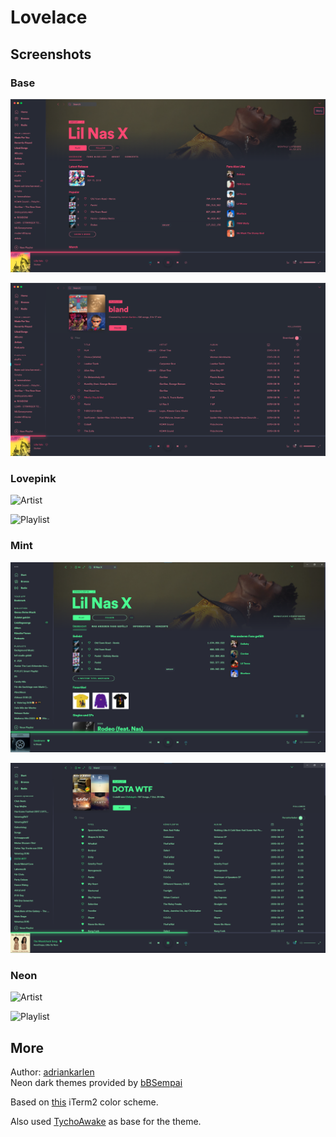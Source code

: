 # Lovelace

## Screenshots

### Base

![Artist](./artist-screenshot.png)

![Playlist](./playlist-screenshot.png)

### Lovepink

![Artist](https://i.imgur.com/sJZuz9F.png)

![Playlist](https://i.imgur.com/d0a3vwG.png)

### Mint

![Artist](artist-screenshot-mint.png)

![Playlist](./playlist-screenshot-mint.png)

### Neon

![Artist](https://i.imgur.com/4JowX9F.png)


![Playlist](https://i.imgur.com/SlakWFF.png)

## More

Author: [adriankarlen](https://github.com/adriankarlen)<br>Neon dark themes provided by [bBSempai](https://github.com/bbsempai)

Based on [this](https://raw.githubusercontent.com/mbadolato/iTerm2-Color-Schemes/master/schemes/lovelace.itermcolors) iTerm2 color scheme. 

Also used [TychoAwake](https://github.com/morpheusthewhite/spicetify-themes/tree/master/TychoAwake) as base for the theme.